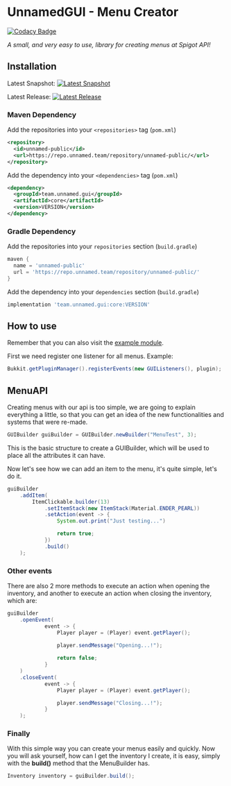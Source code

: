 # **UnnamedGUI - Menu Creator**

[![Codacy Badge](https://api.codacy.com/project/badge/Grade/d288974ef2734b50bd34a800b2161c70)](https://app.codacy.com/gh/UnnamedWorks/UnnamedGUI?utm_source=github.com&utm_medium=referral&utm_content=UnnamedWorks/UnnamedGUI&utm_campaign=Badge_Grade_Dashboard)

_A small, and very easy to use, library for creating menus at Spigot API!_

## Installation
Latest Snapshot: [![Latest Snapshot](https://img.shields.io/nexus/s/team.unnamed.gui/core.svg?server=https%3A%2F%2Frepo.unnamed.team)](https://repo.unnamed.team/repository/unnamed-snapshots)

Latest Release: [![Latest Release](https://img.shields.io/nexus/r/team.unnamed.gui/core.svg?server=https%3A%2F%2Frepo.unnamed.team)](https://repo.unnamed.team/repository/unnamed-snapshots)

### **Maven Dependency**
Add the repositories into your `<repositories>` tag (`pom.xml`)
```xml
<repository>
  <id>unnamed-public</id>
  <url>https://repo.unnamed.team/repository/unnamed-public/</url>
</repository>
```
Add the dependency into your `<dependencies>` tag (`pom.xml`)
```xml
<dependency>
  <groupId>team.unnamed.gui</groupId>
  <artifactId>core</artifactId>
  <version>VERSION</version>
</dependency>
```

### **Gradle Dependency**
Add the repositories into your `repositories` section (`build.gradle`)
```groovy
maven {
  name = 'unnamed-public'
  url = 'https://repo.unnamed.team/repository/unnamed-public/'
}
```
Add the dependency into your `dependencies` section (`build.gradle`)
```groovy
implementation 'team.unnamed.gui:core:VERSION'
```

## **How to use**
Remember that you can also visit the [example module](https://github.com/unnamed/gui/tree/master/example/src/main/java/team/unnamed/gui/example).

First we need register one listener for all menus. Example:

````java
Bukkit.getPluginManager().registerEvents(new GUIListeners(), plugin);
````

## **MenuAPI**
Creating menus with our api is too simple, we are going to explain everything a little,
so that you can get an idea of the new functionalities and systems that were re-made.

````java
GUIBuilder guiBuilder = GUIBuilder.newBuilder("MenuTest", 3);
````
This is the basic structure to create a GUIBuilder, which will be used to place 
all the attributes it can have.

Now let's see how we can add an item to the menu, it's quite simple, let's do it.

````java
guiBuilder
    .addItem(
        ItemClickable.builder(13)
            .setItemStack(new ItemStack(Material.ENDER_PEARL))
            .setAction(event -> {
                System.out.print("Just testing...")

                return true;
            })
            .build()
    );
````

### **Other events**
There are also 2 more methods to execute an action when opening the inventory,
and another to execute an action when closing the inventory, which are:

````java
guiBuilder
    .openEvent(
            event -> {
                Player player = (Player) event.getPlayer();

                player.sendMessage("Opening...!");
                
                return false;
            }
    )
    .closeEvent(
            event -> {
                Player player = (Player) event.getPlayer();

                player.sendMessage("Closing...!");
            }
    );
````

### **Finally**
With this simple way you can create your menus easily and quickly.
Now you will ask yourself, how can I get the inventory I create, it is easy, 
simply with the **build()** method that the MenuBuilder has.

````java
Inventory inventory = guiBuilder.build();
````
